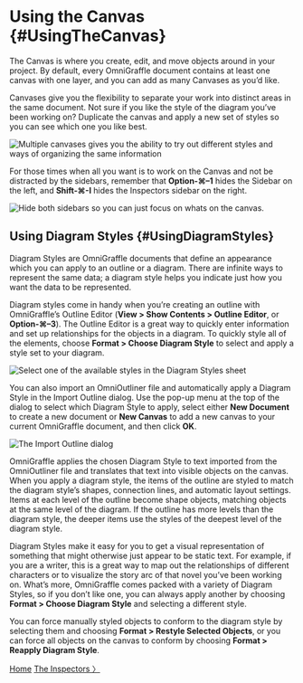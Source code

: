 # Using the Canvas {#UsingTheCanvas}

The Canvas is where you create, edit, and move objects around in your project. By default, every OmniGraffle document contains at least one canvas with one layer, and you can add as many Canvases as you’d like.

Canvases give you the flexibility to separate your work into distinct areas in the same document. Not sure if you like the style of the diagram you’ve been working on? Duplicate the canvas and apply a new set of styles so you can see which one you like best.

![Multiple canvases gives you the ability to try out different styles and ways of organizing the same information](https://github.com/developerworks/omnigraffile-6-manual/blob/master/images/og6_canvases.png)

For those times when all you want is to work on the Canvas and not be distracted by the sidebars, remember that **Option-⌘–1** hides the Sidebar on the left, and **Shift-⌘-I** hides the Inspectors sidebar on the right.

![Hide both sidebars so you can just focus on whats on the canvas.](https://github.com/developerworks/omnigraffile-6-manual/blob/master/images/og6_canvas_nosidebars.png)

## Using Diagram Styles {#UsingDiagramStyles}

Diagram Styles are OmniGraffle documents that define an appearance which you can apply to an outline or a diagram. There are infinite ways to represent the same data; a diagram style helps you indicate just how you want the data to be represented.

Diagram styles come in handy when you’re creating an outline with OmniGraffle’s Outline Editor (**View \> Show Contents \> Outline Editor**, or **Option-⌘–3**). The Outline Editor is a great way to quickly enter information and set up relationships for the objects in a diagram. To quickly style all of the elements, choose **Format \> Choose Diagram Style** to select and apply a style set to your diagram.

![Select one of the available styles in the Diagram Styles sheet](https://github.com/developerworks/omnigraffile-6-manual/blob/master/images/og6_diagramstyle.png)

You can also import an OmniOutliner file and automatically apply a Diagram Style in the Import Outline dialog. Use the pop-up menu at the top of the dialog to select which Diagram Style to apply, select either **New Document** to create a new document or **New Canvas** to add a new canvas to your current OmniGraffle document, and then click **OK**.

![The Import Outline dialog](https://github.com/developerworks/omnigraffile-6-manual/blob/master/images/og6_diagramstyle_import.png)

OmniGraffle applies the chosen Diagram Style to text imported from the OmniOutliner file and translates that text into visible objects on the canvas. When you apply a diagram style, the items of the outline are styled to match the diagram style’s shapes, connection lines, and automatic layout settings. Items at each level of the outline become shape objects, matching objects at the same level of the diagram. If the outline has more levels than the diagram style, the deeper items use the styles of the deepest level of the diagram style.

Diagram Styles make it easy for you to get a visual representation of something that might otherwise just appear to be static text. For example, if you are a writer, this is a great way to map out the relationships of different characters or to visualize the story arc of that novel you’ve been working on. What’s more, OmniGraffle comes packed with a variety of Diagram Styles, so if you don’t like one, you can always apply another by choosing **Format \> Choose Diagram Style** and selecting a different style.

You can force manually styled objects to conform to the diagram style by selecting them and choosing **Format \> Restyle Selected Objects**, or you can force all objects on the canvas to conform by choosing **Format \> Reapply Diagram Style**.

[Home](index.html) [The Inspectors 〉](index09_theinspectors.html)
